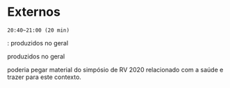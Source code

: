 # Externos

    20:40~21:00 (20 min)  

: produzidos no geral

produzidos no geral  

poderia pegar material do simpósio de RV 2020 relacionado com a saúde e trazer para este contexto.
